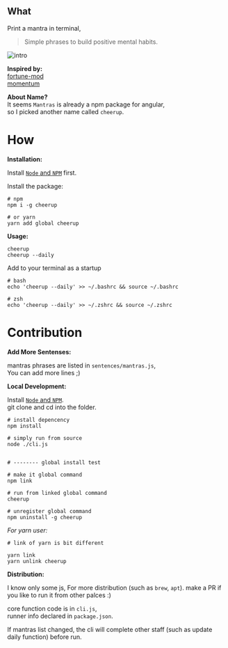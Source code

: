 ## What

Print a mantra in terminal,  
> Simple phrases to build positive mental habits.

![intro](https://user-images.githubusercontent.com/5526096/58380861-40a25a00-7fe9-11e9-8120-4e41920772f1.gif)

**Inspired by:**  
[fortune-mod](https://github.com/shlomif/fortune-mod)  
[momentum](https://momentumdash.com/)

**About Name?**  
It seems `Mantras` is already a npm package for angular,  
so I picked another name called `cheerup`.

# How

**Installation:**

Install [`Node` and `NPM`](https://nodejs.org/) first.

Install the package:
```
# npm
npm i -g cheerup

# or yarn
yarn add global cheerup
```

**Usage:**

```shell
cheerup
cheerup --daily
```

Add to your terminal as a startup
```
# bash
echo 'cheerup --daily' >> ~/.bashrc && source ~/.bashrc

# zsh
echo 'cheerup --daily' >> ~/.zshrc && source ~/.zshrc
```

# Contribution

**Add More Sentenses:**

mantras phrases are listed in `sentences/mantras.js`,  
You can add more lines ;)

**Local Development:**

Install [`Node` and `NPM`](https://nodejs.org/).  
git clone and cd into the folder.  

```shell
# install depencency
npm install

# simply run from source
node ./cli.js 


# -------- global install test

# make it global command
npm link 

# run from linked global command
cheerup 

# unregister global command
npm uninstall -g cheerup 

```

_For yarn user:_

```shell
# link of yarn is bit different

yarn link
yarn unlink cheerup
```

**Distribution:**

I know only some js,
For more distribution (such as `brew`, `apt`).
make a PR if you like to run it from other palces :)

core function code is in `cli.js`,  
runner info declared in `package.json`.

If mantras list changed, the cli will complete other staff (such as update daily function) before run.
